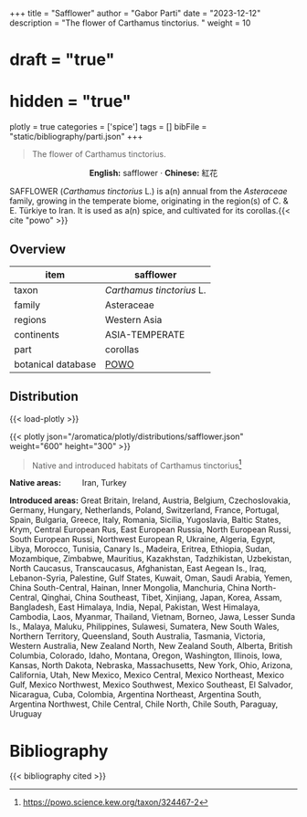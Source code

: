 +++
title = "Safflower"
author = "Gabor Parti"
date = "2023-12-12"
description = "The flower of Carthamus tinctorius. "
weight = 10
# draft = "true"
# hidden = "true"
plotly = true
categories = ['spice']
tags = []
bibFile = "static/bibliography/parti.json"
+++

>The flower of Carthamus tinctorius. 

<center>

**English:** safflower · **Chinese:** <span class="traditional-chinese-text">紅花</span>

</center>

SAFFLOWER (*Carthamus tinctorius* L.) is a(n) annual from the *Asteraceae* family, growing in the temperate biome, originating in the region(s) of C. & E. Türkiye to Iran. It is used as a(n)  spice, and cultivated for its corollas.{{< cite "powo" >}}

## Overview

|       item       |                     safflower                     |
|------------------|---------------------------------------------------|
|       taxon      |             *Carthamus tinctorius* L.             |
|      family      |                     Asteraceae                    |
|      regions     |                    Western Asia                   |
|    continents    |                   ASIA-TEMPERATE                  |
|       part       |                      corollas                     |
|botanical database|[POWO](https://powo.science.kew.org/taxon/324467-2)|



## Distribution

{{< load-plotly >}}

{{< plotly json="/aromatica/plotly/distributions/safflower.json" weight="600" height="300" >}}

>Native and introduced habitats of Carthamus tinctorius[^powo]

[^powo]: https://powo.science.kew.org/taxon/324467-2

<p style="text-align:left;">

**Native areas:** &ensp; &ensp; &ensp; Iran, Turkey

**Introduced areas:** Great Britain, Ireland, Austria, Belgium, Czechoslovakia, Germany, Hungary, Netherlands, Poland, Switzerland, France, Portugal, Spain, Bulgaria, Greece, Italy, Romania, Sicilia, Yugoslavia, Baltic States, Krym, Central European Rus, East European Russia, North European Russi, South European Russi, Northwest European R, Ukraine, Algeria, Egypt, Libya, Morocco, Tunisia, Canary Is., Madeira, Eritrea, Ethiopia, Sudan, Mozambique, Zimbabwe, Mauritius, Kazakhstan, Tadzhikistan, Uzbekistan, North Caucasus, Transcaucasus, Afghanistan, East Aegean Is., Iraq, Lebanon-Syria, Palestine, Gulf States, Kuwait, Oman, Saudi Arabia, Yemen, China South-Central, Hainan, Inner Mongolia, Manchuria, China North-Central, Qinghai, China Southeast, Tibet, Xinjiang, Japan, Korea, Assam, Bangladesh, East Himalaya, India, Nepal, Pakistan, West Himalaya, Cambodia, Laos, Myanmar, Thailand, Vietnam, Borneo, Jawa, Lesser Sunda Is., Malaya, Maluku, Philippines, Sulawesi, Sumatera, New South Wales, Northern Territory, Queensland, South Australia, Tasmania, Victoria, Western Australia, New Zealand North, New Zealand South, Alberta, British Columbia, Colorado, Idaho, Montana, Oregon, Washington, Illinois, Iowa, Kansas, North Dakota, Nebraska, Massachusetts, New York, Ohio, Arizona, California, Utah, New Mexico, Mexico Central, Mexico Northeast, Mexico Gulf, Mexico Northwest, Mexico Southwest, Mexico Southeast, El Salvador, Nicaragua, Cuba, Colombia, Argentina Northeast, Argentina South, Argentina Northwest, Chile Central, Chile North, Chile South, Paraguay, Uruguay

</p>



# Bibliography

{{< bibliography cited >}}

